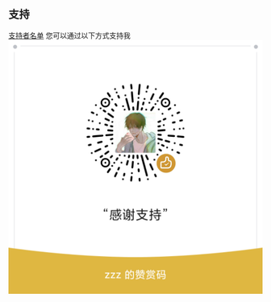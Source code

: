 ## 支持
  [支持者名单](https://github.com/wilinz/Sponsor/blob/main/sponsor.list)
  您可以通过以下方式支持我
  ![赞赏码](reward_qrcode_wilinz.png)
